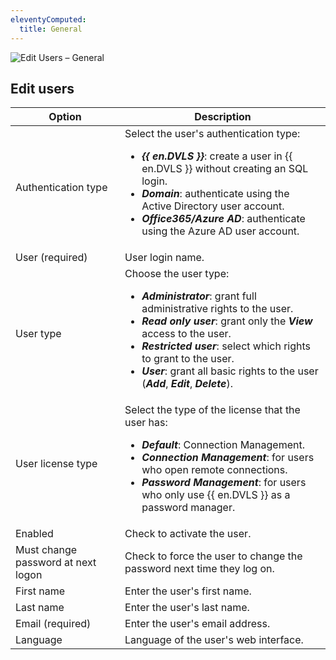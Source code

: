 ```yaml
---
eleventyComputed:
  title: General
---
```

![Edit Users – General](https://cdnweb.devolutions.net/docs/docs_en_server_ServerOp7005.png)

## Edit users
| Option                             | Description                                                           |
|------------------------------------|-----------------------------------------------------------------------|
| Authentication type                | Select the user's authentication type:<br><ul><li>***{{ en.DVLS }}***: create a user in {{ en.DVLS }} without creating an SQL login.</li><li>***Domain***: authenticate using the Active Directory user account.</li><li>***Office365/Azure AD***: authenticate using the Azure AD user account.</li></ul> |
| User (required)                    | User login name.                                                      |
| User type                          | Choose the user type:<br><ul><li>***Administrator***: grant full administrative rights to the user.</li><li>***Read only user***: grant only the ***View*** access to the user.</li><li>***Restricted user***: select which rights to grant to the user.</li><li>***User***: grant all basic rights to the user (***Add***, ***Edit***, ***Delete***).</li></ul> |
| User license type                  | Select the type of the license that the user has:<br><ul><li>***Default***: Connection Management.</li><li>***Connection Management***: for users who open remote connections.</li><li>***Password Management***: for users who only use {{ en.DVLS }} as a password manager.</li></ul> |
| Enabled                            | Check to activate the user.                                           |
| Must change password at next logon | Check to force the user to change the password next time they log on. |
| First name                         | Enter the user's first name.                                          |
| Last name                          | Enter the user's last name.                                           |
| Email (required)                   | Enter the user's email address.                                       |
| Language                           | Language of the user's web interface.                                 |
